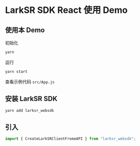 # LarkSR SDK React 使用 Demo


## 使用本 Demo

初始化

```cmd
yarn
```

运行

```cmd
yarn start
```

查看示例代码 `src/App.js`

## 安装 LarkSR SDK

```cmd
yarn add larksr_websdk
```

## 引入

```javascript
import { CreateLarkSRClientFromeAPI } from "larksr_websdk";
```